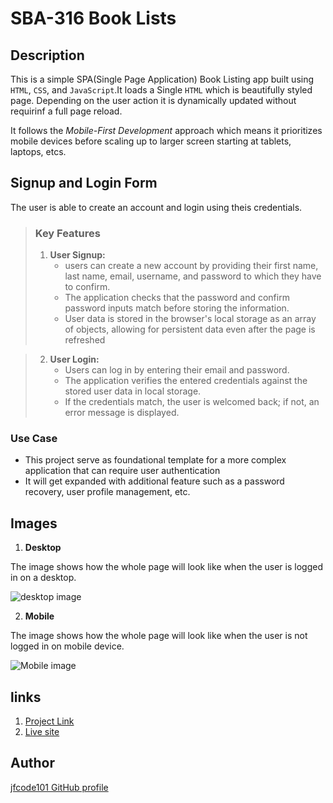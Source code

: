 # **SBA-316 Book Lists**

## Description

This is a simple SPA(Single Page Application) Book Listing app built using `HTML`, `CSS`, and `JavaScript`.It loads a Single `HTML` which is beautifully styled page. Depending on the user action it is dynamically updated without requirinf a full page reload.

It follows the _Mobile-First Development_ approach which means it prioritizes mobile devices before scaling up to larger screen starting at tablets, laptops, etcs.

## Signup and Login Form

The user is able to create an account and login using theis credentials.

> ### Key Features
>
> 1. **User Signup:**
>    - users can create a new account by providing their first name, last name, email, username, and password to which they have to confirm.
>    - The application checks that the password and confirm password inputs match before storing the information.
>    - User data is stored in the browser's local storage as an array of objects, allowing for persistent data even after the page is refreshed

> 2. **User Login:**
>    - Users can log in by entering their email and password.
>    - The application verifies the entered credentials against the stored user data in local storage.
>    - If the credentials match, the user is welcomed back; if not, an error message is displayed.

### Use Case

- This project serve as foundational template for a more complex application that can require user authentication
- It will get expanded with additional feature such as a password recovery, user profile management, etc.

## Images

1. **Desktop**

The image shows how the whole page will look like when the user is logged in on a desktop.

![desktop image](/images/desktop.png)

2. **Mobile**

The image shows how the whole page will look like when the user is not logged in on mobile device.

![Mobile image](/images/mobile.png)

## links

1. [Project Link](https://github.com/jfcode101/mern-rtt33/tree/main/SBA-316)
2. [Live site](https://jfcode101.github.io/mern-rtt33/SBA-316)

## Author

[jfcode101 GitHub profile](https://github.com/jfcode101)
